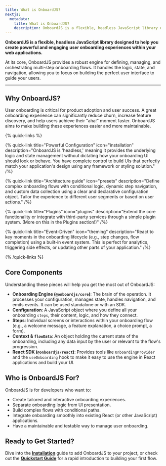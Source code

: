 ```yaml
---
title: What is OnboardJS?
nextjs:
  metadata:
    title: What is OnboardJS?
    description: OnboardJS is a flexible, headless JavaScript library designed to help you create powerful and engaging user onboarding experiences within your web applications.
---
```


**OnboardJS is a flexible, headless JavaScript library designed to help you create powerful and engaging user onboarding experiences within your web applications.**

At its core, OnboardJS provides a robust engine for defining, managing, and orchestrating multi-step onboarding flows. It handles the logic, state, and navigation, allowing you to focus on building the perfect user interface to guide your users.

---

## Why OnboardJS?

User onboarding is critical for product adoption and user success. A great onboarding experience can significantly reduce churn, increase feature discovery, and help users achieve their "aha!" moment faster. OnboardJS aims to make building these experiences easier and more maintainable.

{% quick-links %}

{% quick-link title="Powerful Configuration" icon="installation" description="OnboardJS is 'headless,' meaning it provides the underlying logic and state management without dictating how your onboarding UI should look or behave. You have complete control to build UIs that perfectly match your application's design using any framework or styling solution." /%}

{% quick-link title="Architecture guide" icon="presets" description="Define complex onboarding flows with conditional logic, dynamic step navigation, and custom data collection using a clear and declarative configuration object. Tailor the experience to different user segments or based on user actions." /%}

{% quick-link title="Plugins" icon="plugins" description="Extend the core functionality or integrate with third-party services through a simple plugin system. (More on this in the Plugins section!)" /%}

{% quick-link title="Event-Driven" icon="theming" description="React to key moments in the onboarding lifecycle (e.g., step changes, flow completion) using a built-in event system. This is perfect for analytics, triggering side effects, or updating other parts of your application." /%}

{% /quick-links %}

## Core Components

Understanding these pieces will help you get the most out of OnboardJS:

*   **Onboarding Engine (`@onboardjs/core`)**: The brain of the operation. It processes your configuration, manages state, handles navigation, and emits events. It can be used standalone or with an SDK.
*   **Configuration**: A JavaScript object where you define all your onboarding `steps`, their content, logic, and how they connect.
*   **Steps**: Individual screens or interactions within your onboarding flow (e.g., a welcome message, a feature explanation, a choice prompt, a form).
*   **Context & `flowData`**: An object holding the current state of the onboarding, including any data input by the user or relevant to the flow's progression.
*   **React SDK (`@onboardjs/react`)**: Provides tools like `OnboardingProvider` and the `useOnboarding` hook to make it easy to use the engine in React applications and build your UI.

## Who is OnboardJS For?

OnboardJS is for developers who want to:

*   Create tailored and interactive onboarding experiences.
*   Separate onboarding logic from UI presentation.
*   Build complex flows with conditional paths.
*   Integrate onboarding smoothly into existing React (or other JavaScript) applications.
*   Have a maintainable and testable way to manage user onboarding.

## Ready to Get Started?

Dive into the **[Installation](/installation)** guide to add OnboardJS to your project, or check out the **[Quickstart Guide](/)** for a rapid introduction to building your first flow.
